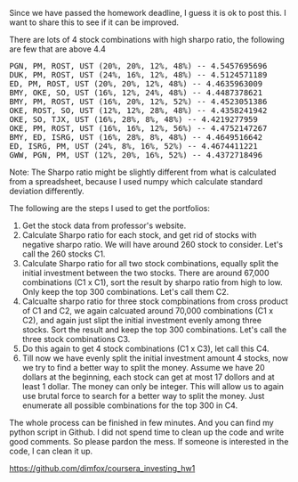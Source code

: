 Since we have passed the homework deadline, I guess it is ok to post this. I want to share this to see if it can be improved.

There are lots of 4 stock combinations with high sharpo ratio, the following are few that are above 4.4
<pre>
PGN, PM, ROST, UST (20%, 20%, 12%, 48%) -- 4.5457695696
DUK, PM, ROST, UST (24%, 16%, 12%, 48%) -- 4.5124571189
ED, PM, ROST, UST (20%, 20%, 12%, 48%) -- 4.4635963009
BMY, OKE, SO, UST (16%, 12%, 24%, 48%) -- 4.4487378621
BMY, PM, ROST, UST (16%, 20%, 12%, 52%) -- 4.4523051386
OKE, ROST, SO, UST (12%, 12%, 28%, 48%) -- 4.4358241942
OKE, SO, TJX, UST (16%, 28%, 8%, 48%) -- 4.4219277959
OKE, PM, ROST, UST (16%, 16%, 12%, 56%) -- 4.4752147267
BMY, ED, ISRG, UST (16%, 28%, 8%, 48%) -- 4.4649516642
ED, ISRG, PM, UST (24%, 8%, 16%, 52%) -- 4.4674411221
GWW, PGN, PM, UST (12%, 20%, 16%, 52%) -- 4.4372718496
</pre>
Note: The Sharpo ratio might be slightly different from what is calculated from a spreadsheet, because I used numpy which calculate standard deviation differently.

The following are the steps I used to get the portfolios:

1. Get the stock data from professor's website.
2. Calculate Sharpo ratio for each stock, and get rid of stocks with negative sharpo ratio. We will have around 260 stock to consider. Let's call the 260 stocks C1.
3. Calculate Sharpo ratio for all two stock combinations, equally split the initial investment between the two stocks. There are around 67,000 combinations (C1 x C1), sort the result by sharpo ratio from high to low. Only keep the top 300 combinations. Let's call them C2.
4. Calcualte sharpo ratio for three stock compbinations from cross product of C1 and C2, we again calcuated around 70,000 combinations (C1 x C2), and again just slipt the initial investment evenly among three stocks. Sort the result and keep the top 300 combinations. Let's call the three stock combinations C3.
5. Do this again to get 4 stock combinations (C1 x C3), let call this C4.
6. Till now we have evenly split the initial investment amount 4 stocks, now we try to find a better way to split the money. Assume we have 20 dollars at the beginning, each stock can get at most 17 dollors and at least 1 dollar. The money can only be integer. This will allow us to again use brutal force to search for a better way to split the money. Just enumerate all possible combinations for the top 300 in C4.

The whole process can be finished in few minutes. And you can find my python script in Github. I did not spend time to clean up the code and write good comments. So please pardon the mess. If someone is interested in the code, I can clean it up.

https://github.com/dimfox/coursera_investing_hw1